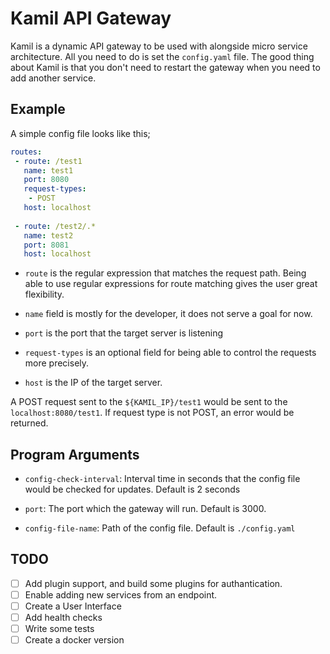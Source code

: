 # Kamil API Gateway

Kamil is a dynamic API gateway to be used with alongside micro service architecture. All you need to do is set the `config.yaml` file. The good thing about Kamil is that you don't need to restart the gateway when you need to add another service.

## Example
A simple config file looks like this;

```yaml
routes:
 - route: /test1
   name: test1
   port: 8080
   request-types:
    - POST
   host: localhost
   
 - route: /test2/.*
   name: test2
   port: 8081
   host: localhost
```

 - `route` is the regular expression that matches the request path. Being able to use regular expressions for route matching gives the user great flexibility.

 - `name` field is mostly for the developer, it does not serve a goal for now.

 - `port` is the port that the target server is listening

 - `request-types` is an optional field for being able to control the requests more precisely.

 - `host` is the IP of the target server.

A POST request sent to the `${KAMIL_IP}/test1` would be sent to the `localhost:8080/test1`. If request type is not POST, an error would be returned.

## Program Arguments
 - `config-check-interval`: Interval time in seconds that the config file would be checked for updates. Default is 2 seconds
  
 - `port`: The port which the gateway will run. Default is 3000.
  
 - `config-file-name`: Path of the config file. Default is `./config.yaml`

## TODO
 - [ ] Add plugin support, and build some plugins for authantication.
 - [ ] Enable adding new services from an endpoint.
 - [ ] Create a User Interface
 - [ ] Add health checks
 - [ ] Write some tests
 - [ ] Create a docker version